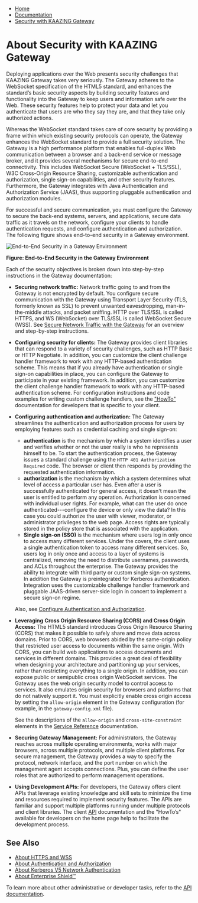 -   [Home](../../index.md)
-   [Documentation](../index.md)
-   [Security with KAAZING Gateway](../index.md#security)

About Security with KAAZING Gateway
======================================================================================

Deploying applications over the Web presents security challenges that KAAZING Gateway takes very seriously. The Gateway adheres to the WebSocket specification of the HTML5 standard, and enhances the standard’s basic security aspects by building security features and functionality into the Gateway to keep users and information safe over the Web. These security features help to protect your data and let you authenticate that users are who they say they are, and that they take only authorized actions.

Whereas the WebSocket standard takes care of core security by providing a frame within which existing security protocols can operate, the Gateway enhances the WebSocket standard to provide a full security solution. The Gateway is a high performance platform that enables full-duplex Web communication between a browser and a back-end service or message broker, and it provides several mechanisms for secure end-to-end connectivity. This includes WebSocket Secure (WebSocket + TLS/SSL), W3C Cross-Origin Resource Sharing, customizable authentication and authorization, single sign-on capabilities, and other security features. Furthermore, the Gateway integrates with Java Authentication and Authorization Service (JAAS), thus supporting pluggable authentication and authorization modules.

For successful and secure communication, you must configure the Gateway to secure the back-end systems, servers, and applications, secure data traffic as it travels on the network, configure your clients to handle authentication requests, and configure authentication and authorization. The following figure shows end-to-end security in a Gateway environment.

![End-to-End Security in a Gateway Environment](../images/figures/ig-figure-cropped-05.png)

**Figure: End-to-End Security in the Gateway Environment**

Each of the security objectives is broken down into step-by-step instructions in the Gateway documentation:

-   **Securing network traffic:** Network traffic going to and from the Gateway is not encrypted by default. You configure secure communication with the Gateway using Transport Layer Security (TLS, formerly known as SSL) to prevent unwanted eavesdropping, man-in-the-middle attacks, and packet sniffing. HTTP over TLS/SSL is called HTTPS, and WS (WebSocket) over TLS/SSL is called WebSocket Secure (WSS). See [Secure Network Traffic with the Gateway](o_tls.md) for an overview and step-by-step instructions.
-   **Configuring security for clients:** The Gateway provides client libraries that can respond to a variety of security challenges, such as HTTP Basic or HTTP Negotiate. In addition, you can customize the client challenge handler framework to work with any HTTP-based authentication scheme. This means that if you already have authentication or single sign-on capabilities in place, you can configure the Gateway to participate in your existing framework. In addition, you can customize the client challenge handler framework to work with any HTTP-based authentication scheme. For configuration instructions and code examples for writing custom challenge handlers, see the ["HowTo"](../index.md#dev_topics) documentation for developers that is specific to your client.
-   **Configuring authentication and authorization:** The Gateway streamlines the authentication and authorization process for users by employing features such as credential caching and single sign-on:

    -   **authentication** is the mechanism by which a system identifies a user and verifies whether or not the user really is who he represents himself to be. To start the authentication process, the Gateway issues a standard challenge using the `HTTP 401 Authorization Required` code. The browser or client then responds by providing the requested authentication information.
    -   **authorization** is the mechanism by which a system determines what level of access a particular user has. Even after a user is successfully authenticated for general access, it doesn't mean the user is entitled to perform any operation. Authorization is concerned with individual user rights. For example, what can the user do once authenticated---configure the device or only view the data? In this case you could authorize the user with viewer, moderator, or administrator privileges to the web page. Access rights are typically stored in the policy store that is associated with the application.
    -   **Single sign-on (SSO)** is the mechanism where users log in only once to access many different services. Under the covers, the client uses a single authentication token to access many different services. So, users log in only once and access to a layer of systems is centralized, removing the need to distribute usernames, passwords, and ACLs throughout the enterprise. The Gateway provides the ability to integrate with third party or custom single sign-on systems. In addition the Gateway is preintegrated for Kerberos authentication. Integration uses the customizable challenge handler framework and pluggable JAAS-driven server-side login in concert to implement a secure sign-on regime.

    Also, see [Configure Authentication and Authorization](o_auth_configure.md).

-   **Leveraging** **Cross Origin Resource Sharing (CORS) and Cross Origin Access:** The HTML5 standard introduces Cross Origin Resource Sharing (CORS) that makes it possible to safely share and move data across domains. Prior to CORS, web browsers abided by the same-origin policy that restricted user access to documents within the same origin. With CORS, you can build web applications to access documents and services in different domains. This provides a great deal of flexibility when designing your architecture and partitioning up your services, rather than restricting everything to a single origin. In addition, you can expose public or semipublic cross origin WebSocket services. The Gateway uses the web origin security model to control access to services. It also emulates origin security for browsers and platforms that do not natively support it. You must explicitly enable cross origin access by setting the `allow-origin` element in the Gateway configuration (for example, in the `gateway-config.xml` file).

    See the descriptions of the `allow-origin` and `cross-site-constraint` elements in the [Service Reference](../admin-reference/r_configure_gateway_service.md#cross-site-constraint) documentation.

-   **Securing Gateway Management:** For administrators, the Gateway reaches across multiple operating environments, works with major browsers, across multiple protocols, and multiple client platforms. For secure management, the Gateway provides a way to specify the protocol, network interface, and the port number on which the management agent accepts connections. Plus, you can define the user roles that are authorized to perform management operations.
-   **Using Development APIs:** For developers, the Gateway offers client APIs that leverage existing knowledge and skill sets to minimize the time and resources required to implement security features. The APIs are familiar and support multiple platforms running under multiple protocols and client libraries. The client [API](../index.md) documentation and the "HowTo’s" available for developers on the home page help to facilitate the development process.

See Also
------------------------------

-   [About HTTPS and WSS](c_security_https_wss.md)
-   [About Authentication and Authorization](c_auth_about.md)
-   [About Kerberos V5 Network Authentication](c_authentication_kerberos.md)
-   [About Enterprise Shield™](../enterprise-shield/o_enterprise_shield_checklist.md#about-enterprise-shield)

To learn more about other administrative or developer tasks, refer to the [API documentation](../index.md).

